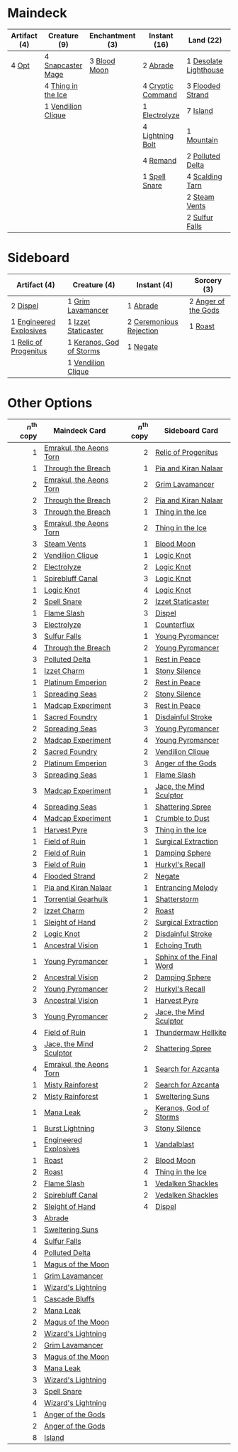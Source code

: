 
# Maindeck

|                                  Artifact (4)                                  |                                        Creature (9)                                         |                                    Enchantment (3)                                    |                                        Instant (16)                                        |                                           Land (22)                                            |                                          Planeswalker (2)                                          |                                      Sorcery (4)                                       |
|--------------------------------------------------------------------------------|---------------------------------------------------------------------------------------------|---------------------------------------------------------------------------------------|--------------------------------------------------------------------------------------------|------------------------------------------------------------------------------------------------|----------------------------------------------------------------------------------------------------|----------------------------------------------------------------------------------------|
|4 [Opt](http://gatherer.wizards.com/Pages/Card/Details.aspx?multiverseid=439586)|4 [Snapcaster Mage](http://gatherer.wizards.com/Pages/Card/Details.aspx?multiverseid=None)   |3 [Blood Moon](http://gatherer.wizards.com/Pages/Card/Details.aspx?multiverseid=370419)|2 [Abrade](http://gatherer.wizards.com/Pages/Card/Details.aspx?multiverseid=430772)         |1 [Desolate Lighthouse](http://gatherer.wizards.com/Pages/Card/Details.aspx?multiverseid=240147)|2 [Jace, the Mind Sculptor](http://gatherer.wizards.com/Pages/Card/Details.aspx?multiverseid=382979)|4 [Serum Visions](http://gatherer.wizards.com/Pages/Card/Details.aspx?multiverseid=None)|
|                                                                                |4 [Thing in the Ice](http://gatherer.wizards.com/Pages/Card/Details.aspx?multiverseid=409836)|                                                                                       |4 [Cryptic Command](http://gatherer.wizards.com/Pages/Card/Details.aspx?multiverseid=439438)|3 [Flooded Strand](http://gatherer.wizards.com/Pages/Card/Details.aspx?multiverseid=None)       |                                                                                                    |                                                                                        |
|                                                                                |1 [Vendilion Clique](http://gatherer.wizards.com/Pages/Card/Details.aspx?multiverseid=None)  |                                                                                       |1 [Electrolyze](http://gatherer.wizards.com/Pages/Card/Details.aspx?multiverseid=None)      |7 [Island](http://gatherer.wizards.com/Pages/Card/Details.aspx?multiverseid=439602)             |                                                                                                    |                                                                                        |
|                                                                                |                                                                                             |                                                                                       |4 [Lightning Bolt](http://gatherer.wizards.com/Pages/Card/Details.aspx?multiverseid=None)   |1 [Mountain](http://gatherer.wizards.com/Pages/Card/Details.aspx?multiverseid=439604)           |                                                                                                    |                                                                                        |
|                                                                                |                                                                                             |                                                                                       |4 [Remand](http://gatherer.wizards.com/Pages/Card/Details.aspx?multiverseid=None)           |2 [Polluted Delta](http://gatherer.wizards.com/Pages/Card/Details.aspx?multiverseid=None)       |                                                                                                    |                                                                                        |
|                                                                                |                                                                                             |                                                                                       |1 [Spell Snare](http://gatherer.wizards.com/Pages/Card/Details.aspx?multiverseid=370447)    |4 [Scalding Tarn](http://gatherer.wizards.com/Pages/Card/Details.aspx?multiverseid=426069)      |                                                                                                    |                                                                                        |
|                                                                                |                                                                                             |                                                                                       |                                                                                            |2 [Steam Vents](http://gatherer.wizards.com/Pages/Card/Details.aspx?multiverseid=405109)        |                                                                                                    |                                                                                        |
|                                                                                |                                                                                             |                                                                                       |                                                                                            |2 [Sulfur Falls](http://gatherer.wizards.com/Pages/Card/Details.aspx?multiverseid=241987)       |                                                                                                    |                                                                                        |


# Sideboard

|                                           Artifact (4)                                           |                                           Creature (4)                                            |                                           Instant (4)                                            |                                         Sorcery (3)                                          |
|--------------------------------------------------------------------------------------------------|---------------------------------------------------------------------------------------------------|--------------------------------------------------------------------------------------------------|----------------------------------------------------------------------------------------------|
|2 [Dispel](http://gatherer.wizards.com/Pages/Card/Details.aspx?multiverseid=370527)               |1 [Grim Lavamancer](http://gatherer.wizards.com/Pages/Card/Details.aspx?multiverseid=None)         |1 [Abrade](http://gatherer.wizards.com/Pages/Card/Details.aspx?multiverseid=430772)               |2 [Anger of the Gods](http://gatherer.wizards.com/Pages/Card/Details.aspx?multiverseid=438682)|
|1 [Engineered Explosives](http://gatherer.wizards.com/Pages/Card/Details.aspx?multiverseid=370549)|1 [Izzet Staticaster](http://gatherer.wizards.com/Pages/Card/Details.aspx?multiverseid=253638)     |2 [Ceremonious Rejection](http://gatherer.wizards.com/Pages/Card/Details.aspx?multiverseid=417613)|1 [Roast](http://gatherer.wizards.com/Pages/Card/Details.aspx?multiverseid=None)              |
|1 [Relic of Progenitus](http://gatherer.wizards.com/Pages/Card/Details.aspx?multiverseid=205326)  |1 [Keranos, God of Storms](http://gatherer.wizards.com/Pages/Card/Details.aspx?multiverseid=380442)|1 [Negate](http://gatherer.wizards.com/Pages/Card/Details.aspx?multiverseid=None)                 |                                                                                              |
|                                                                                                  |1 [Vendilion Clique](http://gatherer.wizards.com/Pages/Card/Details.aspx?multiverseid=None)        |                                                                                                  |                                                                                              |


# Other Options

|*n*<sup>th</sup> copy|                                          Maindeck Card                                           |*n*<sup>th</sup> copy|                                          Sideboard Card                                           |
|--------------------:|--------------------------------------------------------------------------------------------------|--------------------:|---------------------------------------------------------------------------------------------------|
|                    1|[Emrakul, the Aeons Torn](http://gatherer.wizards.com/Pages/Card/Details.aspx?multiverseid=None)  |                    2|[Relic of Progenitus](http://gatherer.wizards.com/Pages/Card/Details.aspx?multiverseid=205326)     |
|                    1|[Through the Breach](http://gatherer.wizards.com/Pages/Card/Details.aspx?multiverseid=430684)     |                    1|[Pia and Kiran Nalaar](http://gatherer.wizards.com/Pages/Card/Details.aspx?multiverseid=None)      |
|                    2|[Emrakul, the Aeons Torn](http://gatherer.wizards.com/Pages/Card/Details.aspx?multiverseid=None)  |                    2|[Grim Lavamancer](http://gatherer.wizards.com/Pages/Card/Details.aspx?multiverseid=None)           |
|                    2|[Through the Breach](http://gatherer.wizards.com/Pages/Card/Details.aspx?multiverseid=430684)     |                    2|[Pia and Kiran Nalaar](http://gatherer.wizards.com/Pages/Card/Details.aspx?multiverseid=None)      |
|                    3|[Through the Breach](http://gatherer.wizards.com/Pages/Card/Details.aspx?multiverseid=430684)     |                    1|[Thing in the Ice](http://gatherer.wizards.com/Pages/Card/Details.aspx?multiverseid=409836)        |
|                    3|[Emrakul, the Aeons Torn](http://gatherer.wizards.com/Pages/Card/Details.aspx?multiverseid=None)  |                    2|[Thing in the Ice](http://gatherer.wizards.com/Pages/Card/Details.aspx?multiverseid=409836)        |
|                    3|[Steam Vents](http://gatherer.wizards.com/Pages/Card/Details.aspx?multiverseid=405109)            |                    1|[Blood Moon](http://gatherer.wizards.com/Pages/Card/Details.aspx?multiverseid=370419)              |
|                    2|[Vendilion Clique](http://gatherer.wizards.com/Pages/Card/Details.aspx?multiverseid=None)         |                    1|[Logic Knot](http://gatherer.wizards.com/Pages/Card/Details.aspx?multiverseid=370529)              |
|                    2|[Electrolyze](http://gatherer.wizards.com/Pages/Card/Details.aspx?multiverseid=None)              |                    2|[Logic Knot](http://gatherer.wizards.com/Pages/Card/Details.aspx?multiverseid=370529)              |
|                    1|[Spirebluff Canal](http://gatherer.wizards.com/Pages/Card/Details.aspx?multiverseid=417822)       |                    3|[Logic Knot](http://gatherer.wizards.com/Pages/Card/Details.aspx?multiverseid=370529)              |
|                    1|[Logic Knot](http://gatherer.wizards.com/Pages/Card/Details.aspx?multiverseid=370529)             |                    4|[Logic Knot](http://gatherer.wizards.com/Pages/Card/Details.aspx?multiverseid=370529)              |
|                    2|[Spell Snare](http://gatherer.wizards.com/Pages/Card/Details.aspx?multiverseid=370447)            |                    2|[Izzet Staticaster](http://gatherer.wizards.com/Pages/Card/Details.aspx?multiverseid=253638)       |
|                    1|[Flame Slash](http://gatherer.wizards.com/Pages/Card/Details.aspx?multiverseid=368536)            |                    3|[Dispel](http://gatherer.wizards.com/Pages/Card/Details.aspx?multiverseid=370527)                  |
|                    3|[Electrolyze](http://gatherer.wizards.com/Pages/Card/Details.aspx?multiverseid=None)              |                    1|[Counterflux](http://gatherer.wizards.com/Pages/Card/Details.aspx?multiverseid=405183)             |
|                    3|[Sulfur Falls](http://gatherer.wizards.com/Pages/Card/Details.aspx?multiverseid=241987)           |                    1|[Young Pyromancer](http://gatherer.wizards.com/Pages/Card/Details.aspx?multiverseid=413697)        |
|                    4|[Through the Breach](http://gatherer.wizards.com/Pages/Card/Details.aspx?multiverseid=430684)     |                    2|[Young Pyromancer](http://gatherer.wizards.com/Pages/Card/Details.aspx?multiverseid=413697)        |
|                    3|[Polluted Delta](http://gatherer.wizards.com/Pages/Card/Details.aspx?multiverseid=None)           |                    1|[Rest in Peace](http://gatherer.wizards.com/Pages/Card/Details.aspx?multiverseid=442021)           |
|                    1|[Izzet Charm](http://gatherer.wizards.com/Pages/Card/Details.aspx?multiverseid=None)              |                    1|[Stony Silence](http://gatherer.wizards.com/Pages/Card/Details.aspx?multiverseid=425850)           |
|                    1|[Platinum Emperion](http://gatherer.wizards.com/Pages/Card/Details.aspx?multiverseid=215092)      |                    2|[Rest in Peace](http://gatherer.wizards.com/Pages/Card/Details.aspx?multiverseid=442021)           |
|                    1|[Spreading Seas](http://gatherer.wizards.com/Pages/Card/Details.aspx?multiverseid=190405)         |                    2|[Stony Silence](http://gatherer.wizards.com/Pages/Card/Details.aspx?multiverseid=425850)           |
|                    1|[Madcap Experiment](http://gatherer.wizards.com/Pages/Card/Details.aspx?multiverseid=417695)      |                    3|[Rest in Peace](http://gatherer.wizards.com/Pages/Card/Details.aspx?multiverseid=442021)           |
|                    1|[Sacred Foundry](http://gatherer.wizards.com/Pages/Card/Details.aspx?multiverseid=405106)         |                    1|[Disdainful Stroke](http://gatherer.wizards.com/Pages/Card/Details.aspx?multiverseid=None)         |
|                    2|[Spreading Seas](http://gatherer.wizards.com/Pages/Card/Details.aspx?multiverseid=190405)         |                    3|[Young Pyromancer](http://gatherer.wizards.com/Pages/Card/Details.aspx?multiverseid=413697)        |
|                    2|[Madcap Experiment](http://gatherer.wizards.com/Pages/Card/Details.aspx?multiverseid=417695)      |                    4|[Young Pyromancer](http://gatherer.wizards.com/Pages/Card/Details.aspx?multiverseid=413697)        |
|                    2|[Sacred Foundry](http://gatherer.wizards.com/Pages/Card/Details.aspx?multiverseid=405106)         |                    2|[Vendilion Clique](http://gatherer.wizards.com/Pages/Card/Details.aspx?multiverseid=None)          |
|                    2|[Platinum Emperion](http://gatherer.wizards.com/Pages/Card/Details.aspx?multiverseid=215092)      |                    3|[Anger of the Gods](http://gatherer.wizards.com/Pages/Card/Details.aspx?multiverseid=438682)       |
|                    3|[Spreading Seas](http://gatherer.wizards.com/Pages/Card/Details.aspx?multiverseid=190405)         |                    1|[Flame Slash](http://gatherer.wizards.com/Pages/Card/Details.aspx?multiverseid=368536)             |
|                    3|[Madcap Experiment](http://gatherer.wizards.com/Pages/Card/Details.aspx?multiverseid=417695)      |                    1|[Jace, the Mind Sculptor](http://gatherer.wizards.com/Pages/Card/Details.aspx?multiverseid=382979) |
|                    4|[Spreading Seas](http://gatherer.wizards.com/Pages/Card/Details.aspx?multiverseid=190405)         |                    1|[Shattering Spree](http://gatherer.wizards.com/Pages/Card/Details.aspx?multiverseid=97233)         |
|                    4|[Madcap Experiment](http://gatherer.wizards.com/Pages/Card/Details.aspx?multiverseid=417695)      |                    1|[Crumble to Dust](http://gatherer.wizards.com/Pages/Card/Details.aspx?multiverseid=401850)         |
|                    1|[Harvest Pyre](http://gatherer.wizards.com/Pages/Card/Details.aspx?multiverseid=220010)           |                    3|[Thing in the Ice](http://gatherer.wizards.com/Pages/Card/Details.aspx?multiverseid=409836)        |
|                    1|[Field of Ruin](http://gatherer.wizards.com/Pages/Card/Details.aspx?multiverseid=435415)          |                    1|[Surgical Extraction](http://gatherer.wizards.com/Pages/Card/Details.aspx?multiverseid=None)       |
|                    2|[Field of Ruin](http://gatherer.wizards.com/Pages/Card/Details.aspx?multiverseid=435415)          |                    1|[Damping Sphere](http://gatherer.wizards.com/Pages/Card/Details.aspx?multiverseid=443101)          |
|                    3|[Field of Ruin](http://gatherer.wizards.com/Pages/Card/Details.aspx?multiverseid=435415)          |                    1|[Hurkyl's Recall](http://gatherer.wizards.com/Pages/Card/Details.aspx?multiverseid=397868)         |
|                    4|[Flooded Strand](http://gatherer.wizards.com/Pages/Card/Details.aspx?multiverseid=None)           |                    2|[Negate](http://gatherer.wizards.com/Pages/Card/Details.aspx?multiverseid=None)                    |
|                    1|[Pia and Kiran Nalaar](http://gatherer.wizards.com/Pages/Card/Details.aspx?multiverseid=None)     |                    1|[Entrancing Melody](http://gatherer.wizards.com/Pages/Card/Details.aspx?multiverseid=435207)       |
|                    1|[Torrential Gearhulk](http://gatherer.wizards.com/Pages/Card/Details.aspx?multiverseid=420589)    |                    1|[Shatterstorm](http://gatherer.wizards.com/Pages/Card/Details.aspx?multiverseid=430683)            |
|                    2|[Izzet Charm](http://gatherer.wizards.com/Pages/Card/Details.aspx?multiverseid=None)              |                    2|[Roast](http://gatherer.wizards.com/Pages/Card/Details.aspx?multiverseid=None)                     |
|                    1|[Sleight of Hand](http://gatherer.wizards.com/Pages/Card/Details.aspx?multiverseid=6529)          |                    2|[Surgical Extraction](http://gatherer.wizards.com/Pages/Card/Details.aspx?multiverseid=None)       |
|                    2|[Logic Knot](http://gatherer.wizards.com/Pages/Card/Details.aspx?multiverseid=370529)             |                    2|[Disdainful Stroke](http://gatherer.wizards.com/Pages/Card/Details.aspx?multiverseid=None)         |
|                    1|[Ancestral Vision](http://gatherer.wizards.com/Pages/Card/Details.aspx?multiverseid=438608)       |                    1|[Echoing Truth](http://gatherer.wizards.com/Pages/Card/Details.aspx?multiverseid=370394)           |
|                    1|[Young Pyromancer](http://gatherer.wizards.com/Pages/Card/Details.aspx?multiverseid=413697)       |                    1|[Sphinx of the Final Word](http://gatherer.wizards.com/Pages/Card/Details.aspx?multiverseid=407573)|
|                    2|[Ancestral Vision](http://gatherer.wizards.com/Pages/Card/Details.aspx?multiverseid=438608)       |                    2|[Damping Sphere](http://gatherer.wizards.com/Pages/Card/Details.aspx?multiverseid=443101)          |
|                    2|[Young Pyromancer](http://gatherer.wizards.com/Pages/Card/Details.aspx?multiverseid=413697)       |                    2|[Hurkyl's Recall](http://gatherer.wizards.com/Pages/Card/Details.aspx?multiverseid=397868)         |
|                    3|[Ancestral Vision](http://gatherer.wizards.com/Pages/Card/Details.aspx?multiverseid=438608)       |                    1|[Harvest Pyre](http://gatherer.wizards.com/Pages/Card/Details.aspx?multiverseid=220010)            |
|                    3|[Young Pyromancer](http://gatherer.wizards.com/Pages/Card/Details.aspx?multiverseid=413697)       |                    2|[Jace, the Mind Sculptor](http://gatherer.wizards.com/Pages/Card/Details.aspx?multiverseid=382979) |
|                    4|[Field of Ruin](http://gatherer.wizards.com/Pages/Card/Details.aspx?multiverseid=435415)          |                    1|[Thundermaw Hellkite](http://gatherer.wizards.com/Pages/Card/Details.aspx?multiverseid=438715)     |
|                    3|[Jace, the Mind Sculptor](http://gatherer.wizards.com/Pages/Card/Details.aspx?multiverseid=382979)|                    2|[Shattering Spree](http://gatherer.wizards.com/Pages/Card/Details.aspx?multiverseid=97233)         |
|                    4|[Emrakul, the Aeons Torn](http://gatherer.wizards.com/Pages/Card/Details.aspx?multiverseid=None)  |                    1|[Search for Azcanta](http://gatherer.wizards.com/Pages/Card/Details.aspx?multiverseid=435226)      |
|                    1|[Misty Rainforest](http://gatherer.wizards.com/Pages/Card/Details.aspx?multiverseid=426065)       |                    2|[Search for Azcanta](http://gatherer.wizards.com/Pages/Card/Details.aspx?multiverseid=435226)      |
|                    2|[Misty Rainforest](http://gatherer.wizards.com/Pages/Card/Details.aspx?multiverseid=426065)       |                    1|[Sweltering Suns](http://gatherer.wizards.com/Pages/Card/Details.aspx?multiverseid=426851)         |
|                    1|[Mana Leak](http://gatherer.wizards.com/Pages/Card/Details.aspx?multiverseid=None)                |                    2|[Keranos, God of Storms](http://gatherer.wizards.com/Pages/Card/Details.aspx?multiverseid=380442)  |
|                    1|[Burst Lightning](http://gatherer.wizards.com/Pages/Card/Details.aspx?multiverseid=None)          |                    3|[Stony Silence](http://gatherer.wizards.com/Pages/Card/Details.aspx?multiverseid=425850)           |
|                    1|[Engineered Explosives](http://gatherer.wizards.com/Pages/Card/Details.aspx?multiverseid=370549)  |                    1|[Vandalblast](http://gatherer.wizards.com/Pages/Card/Details.aspx?multiverseid=405431)             |
|                    1|[Roast](http://gatherer.wizards.com/Pages/Card/Details.aspx?multiverseid=None)                    |                    2|[Blood Moon](http://gatherer.wizards.com/Pages/Card/Details.aspx?multiverseid=370419)              |
|                    2|[Roast](http://gatherer.wizards.com/Pages/Card/Details.aspx?multiverseid=None)                    |                    4|[Thing in the Ice](http://gatherer.wizards.com/Pages/Card/Details.aspx?multiverseid=409836)        |
|                    2|[Flame Slash](http://gatherer.wizards.com/Pages/Card/Details.aspx?multiverseid=368536)            |                    1|[Vedalken Shackles](http://gatherer.wizards.com/Pages/Card/Details.aspx?multiverseid=370366)       |
|                    2|[Spirebluff Canal](http://gatherer.wizards.com/Pages/Card/Details.aspx?multiverseid=417822)       |                    2|[Vedalken Shackles](http://gatherer.wizards.com/Pages/Card/Details.aspx?multiverseid=370366)       |
|                    2|[Sleight of Hand](http://gatherer.wizards.com/Pages/Card/Details.aspx?multiverseid=6529)          |                    4|[Dispel](http://gatherer.wizards.com/Pages/Card/Details.aspx?multiverseid=370527)                  |
|                    3|[Abrade](http://gatherer.wizards.com/Pages/Card/Details.aspx?multiverseid=430772)                 |                     |                                                                                                   |
|                    1|[Sweltering Suns](http://gatherer.wizards.com/Pages/Card/Details.aspx?multiverseid=426851)        |                     |                                                                                                   |
|                    4|[Sulfur Falls](http://gatherer.wizards.com/Pages/Card/Details.aspx?multiverseid=241987)           |                     |                                                                                                   |
|                    4|[Polluted Delta](http://gatherer.wizards.com/Pages/Card/Details.aspx?multiverseid=None)           |                     |                                                                                                   |
|                    1|[Magus of the Moon](http://gatherer.wizards.com/Pages/Card/Details.aspx?multiverseid=438704)      |                     |                                                                                                   |
|                    1|[Grim Lavamancer](http://gatherer.wizards.com/Pages/Card/Details.aspx?multiverseid=None)          |                     |                                                                                                   |
|                    1|[Wizard's Lightning](http://gatherer.wizards.com/Pages/Card/Details.aspx?multiverseid=443040)     |                     |                                                                                                   |
|                    1|[Cascade Bluffs](http://gatherer.wizards.com/Pages/Card/Details.aspx?multiverseid=442226)         |                     |                                                                                                   |
|                    2|[Mana Leak](http://gatherer.wizards.com/Pages/Card/Details.aspx?multiverseid=None)                |                     |                                                                                                   |
|                    2|[Magus of the Moon](http://gatherer.wizards.com/Pages/Card/Details.aspx?multiverseid=438704)      |                     |                                                                                                   |
|                    2|[Wizard's Lightning](http://gatherer.wizards.com/Pages/Card/Details.aspx?multiverseid=443040)     |                     |                                                                                                   |
|                    2|[Grim Lavamancer](http://gatherer.wizards.com/Pages/Card/Details.aspx?multiverseid=None)          |                     |                                                                                                   |
|                    3|[Magus of the Moon](http://gatherer.wizards.com/Pages/Card/Details.aspx?multiverseid=438704)      |                     |                                                                                                   |
|                    3|[Mana Leak](http://gatherer.wizards.com/Pages/Card/Details.aspx?multiverseid=None)                |                     |                                                                                                   |
|                    3|[Wizard's Lightning](http://gatherer.wizards.com/Pages/Card/Details.aspx?multiverseid=443040)     |                     |                                                                                                   |
|                    3|[Spell Snare](http://gatherer.wizards.com/Pages/Card/Details.aspx?multiverseid=370447)            |                     |                                                                                                   |
|                    4|[Wizard's Lightning](http://gatherer.wizards.com/Pages/Card/Details.aspx?multiverseid=443040)     |                     |                                                                                                   |
|                    1|[Anger of the Gods](http://gatherer.wizards.com/Pages/Card/Details.aspx?multiverseid=438682)      |                     |                                                                                                   |
|                    2|[Anger of the Gods](http://gatherer.wizards.com/Pages/Card/Details.aspx?multiverseid=438682)      |                     |                                                                                                   |
|                    8|[Island](http://gatherer.wizards.com/Pages/Card/Details.aspx?multiverseid=439602)                 |                     |                                                                                                   |

